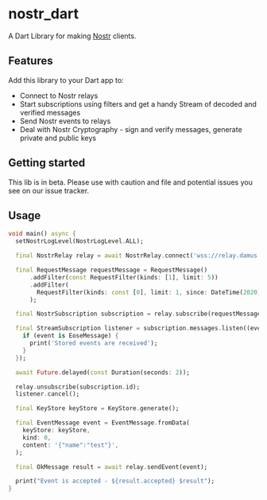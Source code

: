 # nostr_dart

A Dart Library for making [Nostr](https://nostr.com/) clients.

## Features

Add this library to your Dart app to:
* Connect to Nostr relays
* Start subscriptions using filters and get a handy Stream of decoded and verified messages
* Send Nostr events to relays
* Deal with Nostr Cryptography - sign and verify messages, generate private and public keys

## Getting started

This lib is in beta. Please use with caution and file and potential issues you see on our issue tracker.

## Usage

```dart
void main() async {
  setNostrLogLevel(NostrLogLevel.ALL);

  final NostrRelay relay = await NostrRelay.connect('wss://relay.damus.io');

  final RequestMessage requestMessage = RequestMessage()
      .addFilter(const RequestFilter(kinds: [1], limit: 5))
      .addFilter(
        RequestFilter(kinds: const [0], limit: 1, since: DateTime(2020)),
      );

  final NostrSubscription subscription = relay.subscribe(requestMessage);

  final StreamSubscription listener = subscription.messages.listen((event) {
    if (event is EoseMessage) {
      print('Stored events are received');
    }
  });

  await Future.delayed(const Duration(seconds: 2));

  relay.unsubscribe(subscription.id);
  listener.cancel();

  final KeyStore keyStore = KeyStore.generate();

  final EventMessage event = EventMessage.fromData(
    keyStore: keyStore,
    kind: 0,
    content: '{"name":"test"}',
  );

  final OkMessage result = await relay.sendEvent(event);

  print("Event is accepted - ${result.accepted} $result");
}
```
